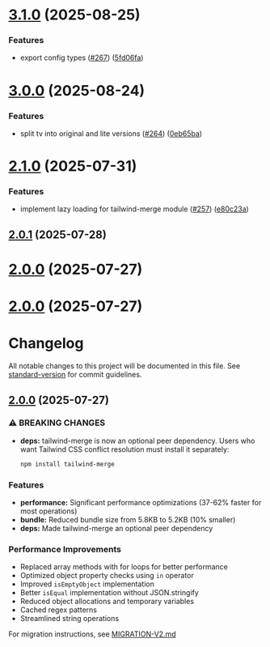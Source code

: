 # [3.1.0](https://github.com/heroui-inc/tailwind-variants/compare/v3.0.0...v3.1.0) (2025-08-25)


### Features

* export config types ([#267](https://github.com/heroui-inc/tailwind-variants/issues/267)) ([5fd06fa](https://github.com/heroui-inc/tailwind-variants/commit/5fd06face1211a63b85b782f8948bb543ef66c9b))



# [3.0.0](https://github.com/heroui-inc/tailwind-variants/compare/v2.1.0...v3.0.0) (2025-08-24)


### Features

* split tv into original and lite versions  ([#264](https://github.com/heroui-inc/tailwind-variants/issues/264)) ([0eb65ba](https://github.com/heroui-inc/tailwind-variants/commit/0eb65bab81842f27dc9fc09c04f12eb2b5584cc9))



# [2.1.0](https://github.com/heroui-inc/tailwind-variants/compare/v2.0.1...v2.1.0) (2025-07-31)


### Features

* implement lazy loading for tailwind-merge module ([#257](https://github.com/heroui-inc/tailwind-variants/issues/257)) ([e80c23a](https://github.com/heroui-inc/tailwind-variants/commit/e80c23a4b585936f7b5fca2c5c383b8ddaa7d405))



## [2.0.1](https://github.com/heroui-inc/tailwind-variants/compare/v2.0.0...v2.0.1) (2025-07-28)



# [2.0.0](https://github.com/heroui-inc/tailwind-variants/compare/v1.0.0...v2.0.0) (2025-07-27)



# [2.0.0](https://github.com/heroui-inc/tailwind-variants/compare/v1.0.0...v2.0.0) (2025-07-27)



# Changelog

All notable changes to this project will be documented in this file. See [standard-version](https://github.com/conventional-changelog/standard-version) for commit guidelines.

## [2.0.0](https://github.com/heroui-inc/tailwind-variants/compare/v1.1.0...v2.0.0) (2025-07-27)

### ⚠ BREAKING CHANGES

* **deps:** tailwind-merge is now an optional peer dependency. Users who want Tailwind CSS conflict resolution must install it separately:
  ```bash
  npm install tailwind-merge
  ```

### Features

* **performance:** Significant performance optimizations (37-62% faster for most operations)
* **bundle:** Reduced bundle size from 5.8KB to 5.2KB (10% smaller)
* **deps:** Made tailwind-merge an optional peer dependency

### Performance Improvements

* Replaced array methods with for loops for better performance
* Optimized object property checks using `in` operator
* Improved `isEmptyObject` implementation
* Better `isEqual` implementation without JSON.stringify
* Reduced object allocations and temporary variables
* Cached regex patterns
* Streamlined string operations

For migration instructions, see [MIGRATION-V2.md](./MIGRATION-V2.md)